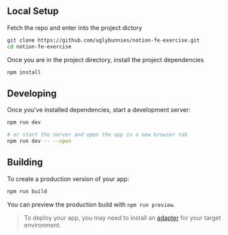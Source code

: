 
## Local Setup
Fetch the repo and enter into the project dictory
```bash
git clone https://github.com/uglybunnies/notion-fe-exercise.git
cd notion-fe-exercise
```


Once you are in the project directory, install the project dependencies

```bash
npm install
```

## Developing

Once you've  installed dependencies, start a development server:

```bash
npm run dev

# or start the server and open the app in a new browser tab
npm run dev -- --open
```

## Building

To create a production version of your app:

```bash
npm run build
```

You can preview the production build with `npm run preview`.

> To deploy your app, you may need to install an [adapter](https://kit.svelte.dev/docs/adapters) for your target environment.
